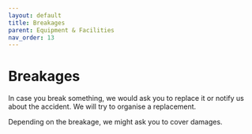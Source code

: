 ```yaml
---
layout: default
title: Breakages
parent: Equipment & Facilities
nav_order: 13
---
```


# Breakages

In case you break something, we would ask you to replace it or notify us about the accident. We will try to organise a replacement.

Depending on the breakage, we might ask you to cover damages.